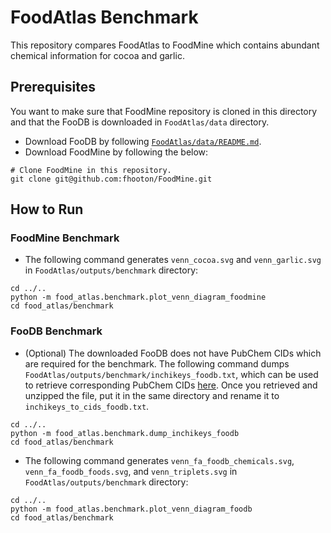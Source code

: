 # FoodAtlas Benchmark

This repository compares FoodAtlas to FoodMine which contains abundant chemical information for cocoa and garlic.

## Prerequisites

You want to make sure that FoodMine repository is cloned in this directory and that the FooDB is downloaded in `FoodAtlas/data` directory.
- Download FooDB by following [`FoodAtlas/data/README.md`](../../data/README.md).
- Download FoodMine by following the below:
```console
# Clone FoodMine in this repository.
git clone git@github.com:fhooton/FoodMine.git
```

## How to Run

### FoodMine Benchmark

- The following command generates `venn_cocoa.svg` and `venn_garlic.svg` in `FoodAtlas/outputs/benchmark` directory:
```console
cd ../..
python -m food_atlas.benchmark.plot_venn_diagram_foodmine
cd food_atlas/benchmark
```

### FooDB Benchmark

- (Optional) The downloaded FooDB does not have PubChem CIDs which are required for the benchmark. The following command dumps `FoodAtlas/outputs/benchmark/inchikeys_foodb.txt`, which can be used to retrieve corresponding PubChem CIDs [here](https://pubchem.ncbi.nlm.nih.gov/idexchange/idexchange.cgi). Once you retrieved and unzipped the file, put it in the same directory and rename it to `inchikeys_to_cids_foodb.txt`.
```console
cd ../..
python -m food_atlas.benchmark.dump_inchikeys_foodb
cd food_atlas/benchmark
```

- The following command generates `venn_fa_foodb_chemicals.svg`, `venn_fa_foodb_foods.svg`, and `venn_triplets.svg` in `FoodAtlas/outputs/benchmark` directory:
```console
cd ../..
python -m food_atlas.benchmark.plot_venn_diagram_foodb
cd food_atlas/benchmark
```
